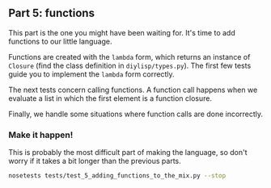 ## Part 5: functions

This part is the one you might have been waiting for. It's time to add functions to our little language.

Functions are created with the `lambda` form, which returns an instance of `Closure` (find the class definition in `diylisp/types.py`). The first few tests guide you to implement the `lambda` form correctly. 

The next tests concern calling functions. A function call happens when we evaluate a list in which the first element is a function closure.

Finally, we handle some situations where function calls are done incorrectly.

### Make it happen!

This is probably the most difficult part of making the language, so don't worry if it takes a bit longer than the previous parts.

```bash
nosetests tests/test_5_adding_functions_to_the_mix.py --stop
```
